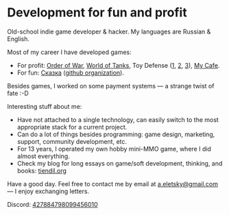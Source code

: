 # Development for fun and profit

Old-school indie game developer & hacker. My languages are Russian & English.

Most of my career I have developed games:

- For profit: [Order of War](https://en.wikipedia.org/wiki/Order_of_War), [World of Tanks](https://en.wikipedia.org/wiki/World_of_Tanks), Toy Defense ([1](https://play.google.com/store/apps/details?id=com.melesta.toydefense), [2](https://play.google.com/store/apps/details?id=com.melesta.toydefense2), [3](https://play.google.com/store/apps/details?id=com.melesta.toydefense3)), [My Cafe](https://play.google.com/store/apps/details?id=com.melesta.coffeeshop).
- For fun: [Сказка](https://the-tale.org/) ([github organization](https://github.com/the-tale)).

Besides games, I worked on some payment systems — a strange twist of fate :-D

Interesting stuff about me:

- Have not attached to a single technology, can easily switch to the most appropriate stack for a current project.
- Can do a lot of things besides programming: game design, marketing, support, community development, etc.
- For 13 years, I operated my own hobby mini-MMO game, where I did almost everything.
- Check my blog for long essays on game/soft development, thinking, and books: [tiendil.org](https://tiendil.org/)

Have a good day. Feel free to contact me by email at a.eletsky@gmail.com — I enjoy exchanging letters.

Discord: [427884798099456010](https://discordapp.com/users/427884798099456010)

